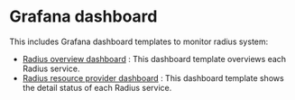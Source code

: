 # Grafana dashboard

This includes Grafana dashboard templates to monitor radius system:

* [Radius overview dashboard](./radius-overview-dashboard.json) : This dashboard template overviews each Radius service.
* [Radius resource provider dashboard](./radius-resource-provider-dashboard.json) : This dashboard template shows the detail status of each Radius service.
